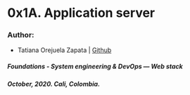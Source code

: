 # 0x1A. Application server

### Author:
* Tatiana Orejuela Zapata | [Github](https://github.com/tatsOre)

##### Foundations - System engineering & DevOps ― Web stack
##### October, 2020. Cali, Colombia.